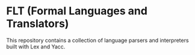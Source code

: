 # FLT (Formal Languages and Translators)

This repository contains a collection of language parsers and interpreters built with Lex and Yacc.

